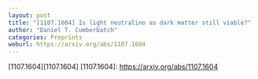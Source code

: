 ```yaml
---
layout: post
title: "[1107.1604] Is light neutralino as dark matter still viable?"
author: "Daniel T. Cumberbatch"
categories: Preprints
weburl: https://arxiv.org/abs/1107.1604
---
```


[1107.1604][1107.1604]
[1107.1604]: https://arxiv.org/abs/1107.1604
